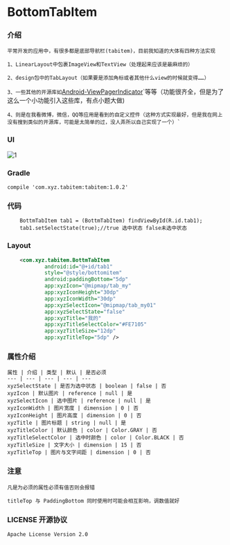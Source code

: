 # BottomTabItem

### 介绍
    平常开发的应用中，有很多都是底部导航栏(tabitem)，目前我知道的大体有四种方法实现

    1、LinearLayout中包裹ImageView和TextView（处理起来应该是最麻烦的）

    2、design包中的TabLayout（如果要是添加角标或者其他什么view的时候就变得……）

   `3、一些其他的开源库如`[Android-ViewPagerIndicator][2]`等等（功能很齐全，但是为了这么一个小功能引入这些库，有点小题大做)

    4、则是在我看微博，微信，QQ等应用是看到的自定义控件（这种方式实现最好，但是我在网上没有搜到类似的开源库，可能是太简单的过，没人弄所以自己实现了一个）`

### UI
   ![1](https://github.com/zhangxuyang321/BottomTabItem/blob/master/ui/1.png)

### Gradle
    compile 'com.xyz.tabitem:tabitem:1.0.2'

### 代码
```
    BottmTabItem tab1 = (BottmTabItem) findViewById(R.id.tab1);
    tab1.setSelectState(true);//true 选中状态 false未选中状态

```

### Layout
``` xml
    <com.xyz.tabitem.BottmTabItem
            android:id="@+id/tab1"
            style="@style/bottomitem"
            android:paddingBottom="5dp"
            app:xyzIcon="@mipmap/tab_my"
            app:xyzIconHeight="30dp"
            app:xyzIconWidth="30dp"
            app:xyzSelectIcon="@mipmap/tab_my01"
            app:xyzSelectState="false"
            app:xyzTitle="我的"
            app:xyzTitleSelectColor="#FE7105"
            app:xyzTitleSize="12dp"
            app:xyzTitleTop="5dp" />
```

### 属性介绍
    属性 | 介绍 | 类型 | 默认 | 是否必须
    --- | --- | --- | --- | ---
    xyzSelectState | 是否为选中状态 | boolean | false | 否
    xyzIcon | 默认图片 | reference | null | 是
    xyzSelectIcon | 选中图片 | reference | null | 是
    xyzIconWidth | 图片宽度 | dimension | 0 | 否 
    xyzIconHeight | 图片高度 | dimension | 0 | 否
    xyzTitle | 图片标题 | string | null | 是
    xyzTitleColor | 默认颜色 | color | Color.GRAY | 否
    xyzTitleSelectColor | 选中时颜色 | color | Color.BLACK | 否
    xyzTitleSize | 文字大小 | dimension | 15 | 否
    xyzTitleTop | 图片与文字间距 | dimension | 0 | 否
    
### 注意
    凡是为必须的属性必须有值否则会报错
    
    titleTop 与 PaddingBottom 同时使用时可能会相互影响，调数值就好


### LICENSE 开源协议

    Apache License Version 2.0
    
    
[2]:https://github.com/JakeWharton/ViewPagerIndicator
